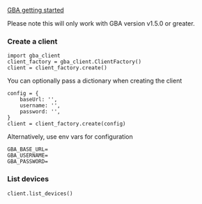 [GBA getting started](https://docs.gamebench.net/automation-interface-usage/http-api/#getting-started)

Please note this will only work with GBA version v1.5.0 or greater.

### Create a client

```
import gba_client
client_factory = gba_client.ClientFactory()
client = client_factory.create()
```

You can optionally pass a dictionary when creating the client

```
config = {
    baseUrl: '',
    username: '',
    password: '',
}
client = client_factory.create(config)
```

Alternatively, use env vars for configuration

```
GBA_BASE_URL=
GBA_USERNAME=
GBA_PASSWORD=
```

### List devices

```
client.list_devices()
```
